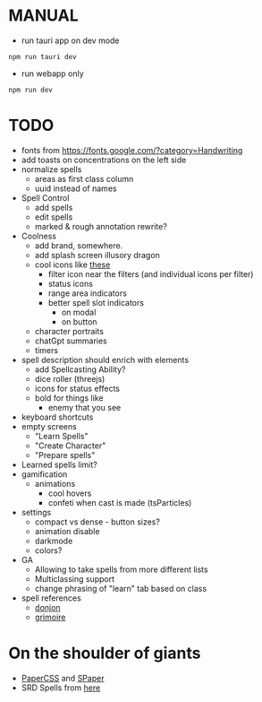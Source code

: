 # MANUAL

- run tauri app on dev mode

```
npm run tauri dev
```

- run webapp only

```
npm run dev
```

# TODO
- fonts from https://fonts.google.com/?category=Handwriting
- add toasts on concentrations on the left side
- normalize spells
  - areas as first class column
  - uuid instead of names
- Spell Control
  - add spells
  - edit spells
  - marked & rough annotation rewrite?
- Coolness
  - add brand, somewhere.
  - add splash screen illusory dragon
  - cool icons like [these](https://donjon.bin.sh/5e/quickref/)
    - filter icon near the filters (and individual icons per filter)
    - status icons
    - range area indicators
    - better spell slot indicators
      - on modal
      - on button
  - character portraits
  - chatGpt summaries
  - timers
- spell description should enrich with elements
  - add Spellcasting Ability?
  - dice roller (threejs)
  - icons for status effects
  - bold for things like
    - enemy that you see
- keyboard shortcuts
- empty screens
  - "Learn Spells"
  - "Create Character"
  - "Prepare spells"
- Learned spells limit?
- gamification
  - animations
    - cool hovers
    - confeti when cast is made (tsParticles)
- settings
    - compact vs dense - button sizes?
    - animation disable
    - darkmode
    - colors?
- GA
  - Allowing to take spells from more different lists
  - Multiclassing support
  - change phrasing of "learn" tab based on class
- spell references
  - [donjon](https://donjon.bin.sh/5e/spells/)
  - [grimoire](https://raw.githubusercontent.com/avshyz/grimoire/main/src/data.ts?token=GHSAT0AAAAAACCMZTMJSYHEFD2U2FCMAZFMZDZ2QWA)

# On the shoulder of giants
- [PaperCSS](https://www.getpapercss.com/docs/content/typography/) and [SPaper](https://oli8.github.io/spaper/?ref=madewithsvelte.com#/components/Checkbox)
- SRD Spells from [here](https://github.com/vorpalhex/srd_spells)
